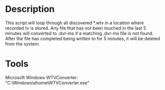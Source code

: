 # Description
This script will loop through all discovered *.wtv in a location where recorded tv is stored.  Any file that has
not been touched in the last 5 minutes will converted to .dvr-ms if a matching .dvr-ms file is not found.  After
the file has completed being written to for 5 minutes, it will be deleted from the system.

# Tools
Microsoft Windows WTVConverter: "C:\Windows\ehome\WTVConverter.exe"
